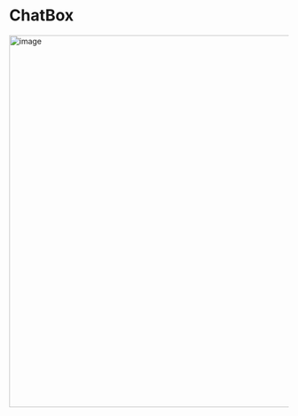 # ChatBox
<img width="671" alt="image" src="https://user-images.githubusercontent.com/105142060/225926877-ace959d4-0a56-48ce-84c7-5674df0d0d63.png">
